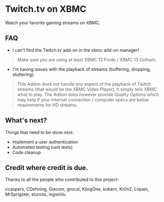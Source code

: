 Twitch.tv on XBMC
==================

Watch your favorite gaming streams on XBMC.

FAQ
----------------

* I can't find the Twitch.tv add-on in the xbmc add-on manager!

> Make sure you are using at least XBMC 12 Frodo / XBMC 13 Gotham.

* I'm having issues with the playback of streams (buffering, dropping, stuttering).

> This Addon does not handle any aspect of the playback of Twitch streams (that would be the XBMC Video Player), it simply tells XBMC what to play.
> The Addon does however provide Quality Options which may help if your internet connection / computer specs are below requirements for HD streams.


What's next?
----------------

Things that need to be done next:

* Implement a user authentication
* Automated testing (unit tests)
* Code cleanup

Credit where credit is due.
----------------

Thanks to all the people who contributed to this project:

ccaspers, CDehning, Giacom, grocal, KlingOne, kokarn, Kr0nZ, Liquex, MrSprigster, stuross, ingwinlu
